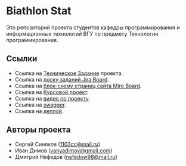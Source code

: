 # Biathlon Stat
Это репозиторий проекта студентов кафедры программирования и информационных технологий ВГУ по предмету Технологии программирования.

## Ссылки
* Ссылка на [Техническое Задание](https://disk.yandex.ru/i/lgtLHr0tNE4_Dg) проекта.
* Ссылка на [доску заданий Jira Board](https://biathlon1.atlassian.net/jira/software/projects/BIAT/boards/1/).
* Ссылка на [блок-схему страниц сайта Miro Board](https://miro.com/app/board/uXjVOL1FNaA=/).
* Ссылка на [Курсовой проект](https://disk.yandex.ru/i/nHk8HoH_XwSoFA).
* Ссылка на [видео по проекту](https://cloud.mail.ru/public/CkFn/6FjxQQwaq).
* Ссылка на [swagger](http://195.133.45.117:8080/swagger-ui/index.html?configUrl=/v3/api-docs/swagger-config#/).
* Ссылка на [деплой](http://195.133.45.117/).

## Авторы проекта
* Сергей Синяков (1103cc@mail.ru)
* Иван Димов (vanyadimov@gmail.com)
* Дмитрий Нефедов (nefedow98@mail.ru)
